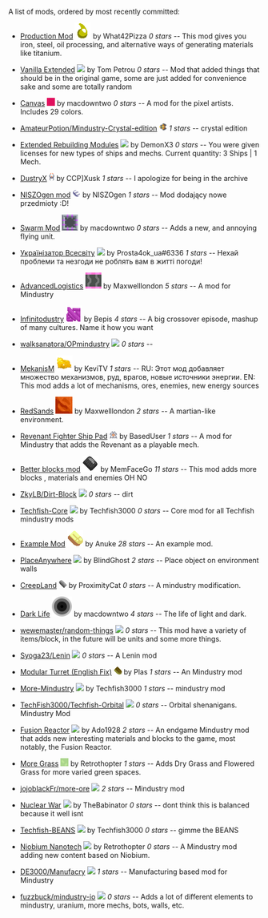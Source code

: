 
A list of mods, ordered by most recently committed:


  - [Production Mod](https://github.com/What42Pizza/Mindustry-Production-Mod) ![ ](images/mindustry-production-mod-icon.png) by What42Pizza *0 stars* -- This mod gives you iron, steel, oil processing, and alternative ways of generating materials like titanium.

  - [Vanilla Extended](https://github.com/ballgamer56/VanillaExtended) ![ ](images/None-icon.png) by Tom Petrou *0 stars* -- Mod that added things that should be in the original game, some are just added for convenience sake and some are totally random

  - [Canvas](https://github.com/ZkyLB/Canvas) ![ ](images/canvas-icon.png) by  macdowntwo *0 stars* -- A mod for the pixel artists. Includes 29 colors.

  - [AmateurPotion/Mindustry-Crystal-edition](https://github.com/AmateurPotion/Mindustry-Crystal-edition) ![ ](images/mindustry-crystal-edition-icon.png)  *1 stars* -- crystal edition

  - [Extended Rebuilding Modules](https://github.com/DemonX3/DemonX3-ERM) ![ ](images/extended-rebuilding-modules-icon.png) by DemonX3 *0 stars* -- You were given licenses for new types of ships and mechs. Current quantity: 3 Ships | 1 Mech.

  - [DustryX](https://github.com/Xusk947/DustryX) ![ ](images/dustryx-icon.png) by ССР]Xusk *1 stars* -- I apologize for being in the archive

  - [NISZOgen mod](https://github.com/niszogen/mindustrymod1) ![ ](images/mindustrymod1-icon.png) by NISZOgen *1 stars* -- Mod dodający nowe przedmioty :D!

  - [Swarm Mod](https://github.com/ZkyLB/Swarm-Mod) ![ ](images/swarm-mod-icon.png) by  macdowntwo *0 stars* -- Adds a new, and annoying flying unit.

  - [Українізатор Всесвіту](https://github.com/Prosta4okua/Ukrajinisator) ![ ](images/ukrajinisator-icon.png) by Prosta4ok_ua#6336 *1 stars* -- Нехай проблеми та незгоди не роблять вам в житті погоди!

  - [AdvancedLogistics](https://github.com/Maxwelllondon92/AdvancedLogisticsMod) ![ ](images/advancedlogisticsmod-icon.png) by Maxwelllondon *5 stars* -- A mod for Mindustry

  - [Infinitodustry](https://github.com/ThatOneBepis/Infinitodustry) ![ ](images/infinitodustry-icon.png) by  Bepis *4 stars* -- A big crossover episode, mashup of many cultures. Name it how you want

  - [walksanatora/OPmindustry](https://github.com/walksanatora/OPmindustry) ![ ](images/opmindustry-icon.png)  *0 stars* -- 

  - [MekanisM](https://github.com/KeviTV/MekanisM) ![ ](images/mekanism-icon.png) by KeviTV *1 stars* -- RU: Этот мод добавляет множество механизмов, руд, врагов, новые источники энергии.
EN: This mod adds a lot of mechanisms, ores, enemies, new energy sources

  - [RedSands](https://github.com/Maxwelllondon92/RedSands) ![ ](images/redsands-icon.png) by Maxwelllondon *2 stars* -- A martian-like environment.

  - [Revenant Fighter Ship Pad](https://github.com/BasedUser/RevenantMod) ![ ](images/revenantmod-icon.png) by BasedUser *1 stars* -- A mod for Mindustry that adds the Revenant as a playable mech.

  - [Better blocks mod](https://github.com/MemFaceGo/Better-Blocks-Mod) ![ ](images/better-blocks-mod-icon.png) by MemFaceGo *11 stars* -- This mod adds more blocks , materials and enemies OH NO

  - [ZkyLB/Dirt-Block](https://github.com/ZkyLB/Dirt-Block) ![ ](images/dirt-block-icon.png)  *0 stars* -- dirt

  - [Techfish-Core](https://github.com/TechFish3000/Techfish-Core) ![ ](images/techfish-core-icon.png) by Techfish3000 *0 stars* -- Core mod for all Techfish mindustry mods

  - [Example Mod](https://github.com/Anuken/ExampleMod) ![ ](images/examplemod-icon.png) by Anuke *28 stars* -- An example mod.

  - [PlaceAnywhere](https://github.com/BlindGhostPL/PlaceAnywhere) ![ ](images/placeanywhere-icon.png) by BlindGhost *2 stars* -- Place object on environment walls

  - [CreepLand](https://github.com/ProximityCatz/CreepLand) ![ ](images/creepland-icon.png) by ProximityCat *0 stars* -- A mindustry modification.

  - [Dark Life](https://github.com/ZkyLB/Dark-Life) ![ ](images/dark-life-icon.png) by  macdowntwo *4 stars* -- The life of light and dark.

  - [wewemaster/random-things](https://github.com/wewemaster/random-things) ![ ](images/random-things-icon.png)  *0 stars* -- This mod have a variety of items/block, in the future will be units and some more things.

  - [Syoga23/Lenin](https://github.com/Syoga23/Lenin) ![ ](images/lenin-icon.png)  *0 stars* -- A Lenin mod

  - [Modular Turret (English Fix)](https://github.com/xhz313123/Modular-Turret) ![ ](images/modular-turret-icon.png) by Plas *1 stars* -- An Mindustry mod

  - [More-Mindustry](https://github.com/TechFish3000/More-Mindustry) ![ ](images/more-mindustry-icon.png) by Techfish3000 *1 stars* -- mindustry mod

  - [TechFish3000/Techfish-Orbital](https://github.com/TechFish3000/Techfish-Orbital) ![ ](images/techfish-orbital-icon.png)  *0 stars* -- Orbital shenanigans. Mindustry Mod

  - [Fusion Reactor](https://github.com/ado1928/Fusion-Reactor-mod) ![ ](images/fusion-reactor-mod-icon.png) by Ado1928 *2 stars* -- An endgame Mindustry mod that adds new interesting materials and blocks to the game, most notably, the Fusion Reactor.

  - [More Grass](https://github.com/Retrothopter/More-Grass) ![ ](images/more-grass-icon.png) by Retrothopter *1 stars* -- Adds Dry Grass and Flowered Grass for more varied green spaces.

  - [jojoblackFr/more-ore](https://github.com/jojoblackFr/more-ore) ![ ](images/more-ore-icon.png)  *2 stars* -- Mindustry mod

  - [Nuclear War](https://github.com/TheBabinator/NuclearWar) ![ ](images/nuclearwar-icon.png) by TheBabinator *0 stars* -- dont think this is balanced because it well isnt

  - [Techfish-BEANS](https://github.com/TechFish3000/Techfish-BEANS) ![ ](images/techfish-beans-icon.png) by Techfish3000 *0 stars* -- gimme the BEANS

  - [Niobium Nanotech](https://github.com/Retrothopter/Niobium-Nanotech) ![ ](images/niobium-nanotech-icon.png) by Retrothopter *0 stars* -- A Mindustry mod adding new content based on Niobium.

  - [DE3000/Manufacry](https://github.com/DE3000/Manufacry) ![ ](images/manufacry-icon.png)  *1 stars* -- Manufacturing based mod for Mindustry

  - [fuzzbuck/mindustry-io](https://github.com/fuzzbuck/mindustry-io) ![ ](images/mindustry-io-icon.png)  *0 stars* -- Adds a lot of different elements to mindustry, uranium, more mechs, bots, walls, etc.

